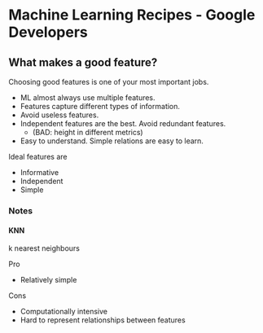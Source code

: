 # Machine Learning Recipes - Google Developers

## What makes a good feature?

Choosing good features is one of your most important jobs.

- ML almost always use multiple features.
- Features capture different types of information.
- Avoid useless features.
- Independent features are the best. Avoid redundant features.
    - (BAD: height in different metrics)
- Easy to understand. Simple relations are easy to learn.

Ideal features are
- Informative
- Independent
- Simple

### Notes


#### KNN

k nearest neighbours

Pro
- Relatively simple

Cons
- Computationally intensive
- Hard to represent relationships between features
